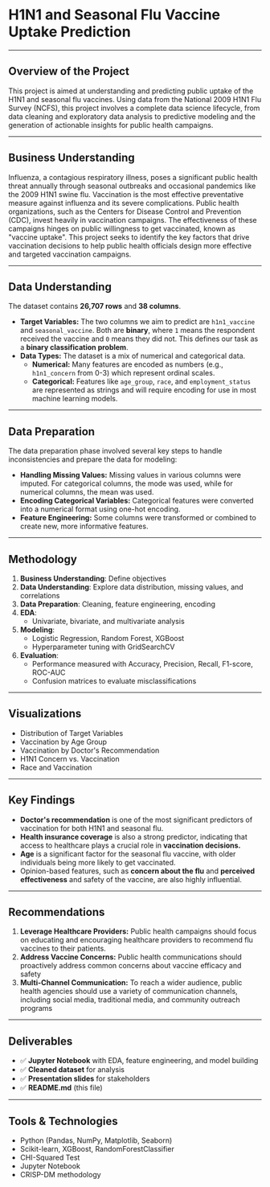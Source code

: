 #  H1N1 and Seasonal Flu Vaccine Uptake Prediction
---
## Overview of the Project
This project is aimed at understanding and predicting public uptake of the H1N1 and seasonal flu vaccines. Using data from the National 2009 H1N1 Flu Survey (NCFS), this project involves a complete data science lifecycle, from data cleaning and exploratory data analysis to predictive modeling and the generation of actionable insights for public health campaigns.

---
## Business Understanding 
Influenza, a contagious respiratory illness, poses a significant public health threat annually through seasonal outbreaks and occasional pandemics like the 2009 H1N1 swine flu. Vaccination is the most effective preventative measure against influenza and its severe complications. Public health organizations, such as the Centers for Disease Control and Prevention (CDC), invest heavily in vaccination campaigns. The effectiveness of these campaigns hinges on public willingness to get vaccinated, known as "vaccine uptake". This project seeks to identify the key factors that drive vaccination decisions to help public health officials design more effective and targeted vaccination campaigns.

---
## Data Understanding
The dataset contains **26,707 rows** and **38 columns**.
* **Target Variables:** The two columns we aim to predict are `h1n1_vaccine` and `seasonal_vaccine`. Both are **binary**, where `1` means the respondent received the vaccine and `0` means they did not. This defines our task as a **binary classification problem**.
* **Data Types:** The dataset is a mix of numerical and categorical data.
    * **Numerical:** Many features are encoded as numbers (e.g., `h1n1_concern` from 0-3) which represent ordinal scales.
    * **Categorical:** Features like `age_group`, `race`, and `employment_status` are represented as strings and will require encoding for use in most machine learning models.

---
## Data Preparation
The data preparation phase involved several key steps to handle inconsistencies and prepare the data for modeling:

* **Handling Missing Values:** Missing values in various columns were imputed. For categorical columns, the mode was used, while for numerical columns, the mean was used.
* **Encoding Categorical Variables:** Categorical features were converted into a numerical format using one-hot encoding.
* **Feature Engineering:** Some columns were transformed or combined to create new, more informative features.

---
## Methodology
1. **Business Understanding**: Define objectives 
2. **Data Understanding**: Explore data distribution, missing values, and correlations
3. **Data Preparation**: Cleaning, feature engineering, encoding
4. **EDA**:
   - Univariate, bivariate, and multivariate analysis
5. **Modeling**:
   - Logistic Regression, Random Forest, XGBoost
   - Hyperparameter tuning with GridSearchCV
6. **Evaluation**:
   - Performance measured with Accuracy, Precision, Recall, F1-score, ROC-AUC
   - Confusion matrices to evaluate misclassifications

---
## Visualizations

- Distribution of Target Variables
- Vaccination by Age Group
- Vaccination by Doctor's Recommendation
- H1N1 Concern vs. Vaccination
- Race and Vaccination

---
## Key Findings

- **Doctor's recommendation** is one of the most significant predictors of vaccination for both H1N1 and seasonal flu.
- **Health insurance coverage** is also a strong predictor, indicating that access to healthcare plays a crucial role in **vaccination decisions.**
- **Age** is a significant factor for the seasonal flu vaccine, with older individuals being more likely to get vaccinated.
- Opinion-based features, such as **concern about the flu** and **perceived effectiveness** and safety of the vaccine, are also highly influential.

---
 ## Recommendations

1. **Leverage Healthcare Providers:** Public health campaigns should focus on educating and encouraging healthcare providers to recommend flu vaccines to their patients.
2. **Address Vaccine Concerns:** Public health communications should proactively address common concerns about vaccine efficacy and safety 
3. **Multi-Channel Communication:** To reach a wider audience, public health agencies should use a variety of communication channels, including social media, traditional media, and community outreach programs

---
## Deliverables

- ✅ **Jupyter Notebook** with EDA, feature engineering, and model building
- ✅ **Cleaned dataset** for analysis
- ✅ **Presentation slides** for stakeholders
- ✅ **README.md** (this file)

---
## Tools & Technologies

- Python (Pandas, NumPy, Matplotlib, Seaborn)
- Scikit-learn, XGBoost, RandomForestClassifier
- CHI-Squared Test
- Jupyter Notebook
- CRISP-DM methodology
